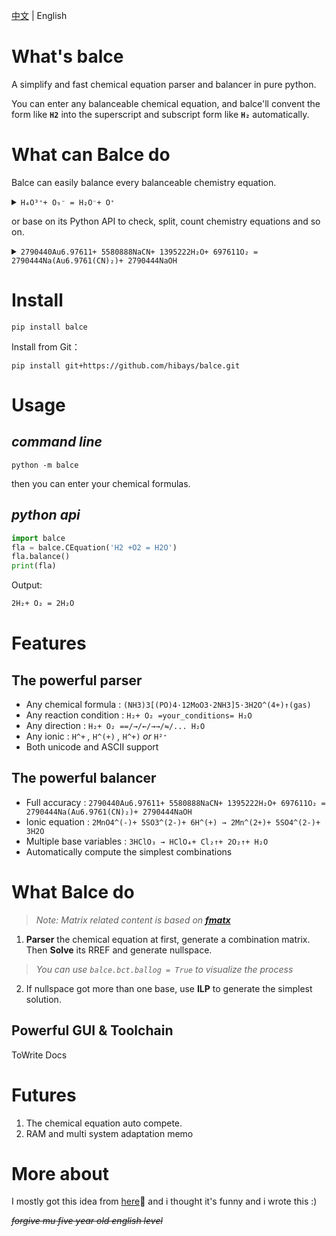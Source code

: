 [中文](README-zh-CN.md) | English

# What's balce

A simplify and fast chemical equation parser and balancer in pure python.

You can enter any balanceable chemical equation, and
balce'll convent the form like **`H2`** into the
superscript and subscript form like **`H₂`** automatically.

# What can Balce do

Balce can easily balance every balanceable chemistry equation.
<details><summary><code>H₄O³⁺+ O₉⁻ = H₂O⁻+ O⁺</code></summary>

```ShellSession
$ python -m balce
Balce v1.2.0
* info = False
* form = uni

Inp[1]: H₄O³⁺+ O₉⁻ = H₂O⁻+ O⁺
Oup[1]: 5H₄O³⁺+ 3O₉⁻ = 10H₂O⁻+ 22O⁺
```
</details>

or base on its Python API to check, split, count chemistry equations and so on.

<details><summary><code>2790440Au6.97611+ 5580888NaCN+ 1395222H₂O+ 697611O₂ = 2790444Na(Au6.9761(CN)₂)+ 2790444NaOH</code></summary>

```ShellSession
$ python
>>> import balce
>>> balce.CEquation('2790440Au6.97611+ 5580888NaCN+ 1395222H₂O+ 697611O₂ = 2790444Na(Au6.9761(CN)₂)+ 2790444NaOH').check()
True
>>> balce.CEquation('H2+O2=H2O').count()
({'H': 2, 'e': 0, 'O': 2}, {'H': 2, 'O': 1, 'e': 0})
>>>
>>> balce.CEquation('H2+O2=H2O').split()
('H₂+O₂', '=', 'H₂O')
>>> balce.CEquation('H2+O2=H2O').split(to_mal=True)
(['H₂', 'O₂'], '=', ['H₂O'])
>>> 
```
</details>

# Install

`pip install balce`

Install from Git：

`pip install git+https://github.com/hibays/balce.git`

# Usage

## *command line*

`python -m balce`

then you can enter your chemical formulas.

## *python api*

```python
import balce
fla = balce.CEquation('H2 +O2 = H2O')
fla.balance()
print(fla)
```

Output:

```latex
2H₂+ O₂ = 2H₂O
```

# Features

## The powerful parser

* Any chemical formula : `(NH3)3[(PO)4·12MoO3·2NH3]5·3H2O^(4+)↑(gas)`
* Any reaction condition : `H₂+ O₂ =your_conditions= H₂O`
* Any direction : `H₂+ O₂ ==/→/←/→→/⇋/... H₂O`
* Any ionic : `H^+` *,* `H^(+)` *,* `H^+)` *or* `H²⁺`
* Both unicode and ASCII support

## The powerful balancer

* Full accuracy : `2790440Au6.97611+ 5580888NaCN+ 1395222H₂O+ 697611O₂ = 2790444Na(Au6.9761(CN)₂)+ 2790444NaOH`
* Ionic equation : `2MnO4^(-)+ 5SO3^(2-)+ 6H^(+) → 2Mn^(2+)+ 5SO4^(2-)+ 3H2O`
* Multiple base variables : `3HClO₃ → HClO₄+ Cl₂↑+ 2O₂↑+ H₂O`
* Automatically compute the simplest combinations

# What Balce do

> *Note: Matrix related content is based on **[fmatx](https://github.com/hibays/fmatx)***

1. **Parser** the chemical equation at first,
generate a combination matrix. Then
**Solve** its RREF and generate nullspace.
> *You can use `balce.bct.ballog = True` to visualize the process*
2. If nullspace got more than one base,
use **ILP** to generate the simplest solution.

## Powerful GUI & Toolchain

ToWrite Docs

# Futures

1. The chemical equation auto compete.
2. RAM and multi system adaptation memo

# More about

I mostly got this idea from [here](https://www.zhihu.com/answer/157207788)🐶
and i thought it's funny and i wrote this :)

*<del>forgive mu five year old english level</del>*